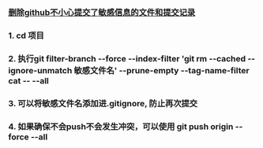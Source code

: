 ### [删除github不小心提交了敏感信息的文件和提交记录](https://www.jianshu.com/p/d8c6951c0aba)

### 1. cd 项目
### 2. 执行git filter-branch --force --index-filter 'git rm --cached --ignore-unmatch 敏感文件名' --prune-empty --tag-name-filter cat -- --all
### 3. 可以将敏感文件名添加进.gitignore, 防止再次提交
### 4. 如果确保不会push不会发生冲突，可以使用 git push origin --force --all